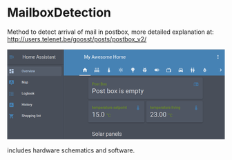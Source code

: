 # MailboxDetection
Method to detect arrival of mail in postbox, more detailed explanation at:
http://users.telenet.be/goosst/posts/postbox_v2/


![mailbox detection](https://github.com/goosst/MailboxDetection/blob/master/hass_mailbox.png?raw=true)

includes hardware schematics and software.
